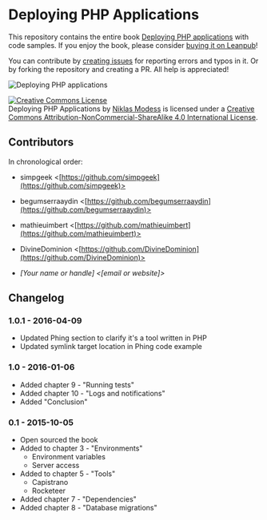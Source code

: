 Deploying PHP Applications
==========================

This repository contains the entire book [Deploying PHP applications](https://leanpub.com/deploying-php-applications) with code samples. If you enjoy the book, please consider [buying it on Leanpub](https://leanpub.com/deploying-php-applications)!

You can contribute by [creating issues](https://github.com/modess/deploying-php-applications/issues/new) for reporting errors and typos in it. Or by forking the repository and creating a PR. All help is appreciated!

![Deploying PHP applications](https://s3.amazonaws.com/titlepages.leanpub.com/deploying-php-applications/large?1407753697)

<a rel="license" href="http://creativecommons.org/licenses/by-nc-sa/4.0/"><img alt="Creative Commons License" style="border-width:0" src="https://i.creativecommons.org/l/by-nc-sa/4.0/88x31.png" /></a><br /><span xmlns:dct="http://purl.org/dc/terms/" property="dct:title">Deploying PHP Applications</span> by <a xmlns:cc="http://creativecommons.org/ns#" href="https://leanpub.com/deploying-php-applications" property="cc:attributionName" rel="cc:attributionURL">Niklas Modess</a> is licensed under a <a rel="license" href="http://creativecommons.org/licenses/by-nc-sa/4.0/">Creative Commons Attribution-NonCommercial-ShareAlike 4.0 International License</a>.

## Contributors

In chronological order:

* simpgeek <[https://github.com/simpgeek](https://github.com/simpgeek)>
* begumserraaydin <[https://github.com/begumserraaydin](https://github.com/begumserraaydin)>
* mathieuimbert <[https://github.com/mathieuimbert](https://github.com/mathieuimbert)>
* DivineDominion <[https://github.com/DivineDominion](https://github.com/DivineDominion)>

* *[Your name or handle] <[email or website]>*

## Changelog

### 1.0.1 - 2016-04-09

* Updated Phing section to clarify it's a tool written in PHP
* Updated symlink target location in Phing code example

### 1.0 - 2016-01-06

* Added chapter 9 - "Running tests"
* Added chapter 10 - "Logs and notifications"
* Added "Conclusion"

### 0.1 - 2015-10-05

* Open sourced the book
* Added to chapter 3 - "Environments"
    - Environment variables
    - Server access
* Added to chapter 5 - "Tools"
    - Capistrano
    - Rocketeer
* Added chapter 7 - "Dependencies"
* Added chapter 8 - "Database migrations"
